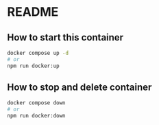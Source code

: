 # README

## How to start this container

```bash
docker compose up -d
# or
npm run docker:up
```

## How to stop and delete container

```bash
docker compose down
# or
npm run docker:down
```
